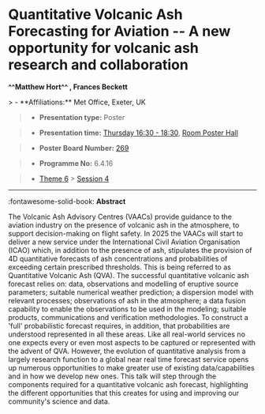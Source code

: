 # Quantitative Volcanic Ash Forecasting for Aviation -- A new opportunity for volcanic ash research and collaboration

**^^Matthew Hort^^ , Frances Beckett**

<!-- more -->> - **Affiliations:** Met Office, Exeter, UK

> - **Presentation type:** Poster

> - **Presentation time:** [Thursday 16:30 - 18:30](../sessions_comparison.md#__tabbed_3_6), [Room Poster Hall](../maps_venue.md#__tabbed_1_1)

> - **Poster Board Number:** [269](../map_poster_boards.md#thursday)

> - **Programme No:** 6.4.16

> - [Theme 6](../theme6.md) > [Session 4](../sessions/session-6-4.md)

--- 

:fontawesome-solid-book: **Abstract**

The Volcanic Ash Advisory Centres (VAACs) provide guidance to the aviation industry on the presence of volcanic ash in the atmosphere, to support decision-making on flight safety. In 2025 the VAACs will start to deliver a new service under the International Civil Aviation Organisation (ICAO) which, in addition to the presence of ash, stipulates the provision of 4D quantitative forecasts of ash concentrations and probabilities of exceeding certain prescribed thresholds. This is being referred to as Quantitative Volcanic Ash (QVA).
The successful quantitative volcanic ash forecast relies on: data, observations and modelling of eruptive source parameters; suitable numerical weather prediction; a dispersion model with relevant processes; observations of ash in the atmosphere; a data fusion capability to enable the observations to be used in the modeling; suitable products, communications and verification methodologies. To construct a 'full' probabilistic forecast requires, in addition, that probabilities are understood represented in all these areas.
Like all real-world services no one expects every or even most aspects to be captured or represented with the advent of QVA. However, the evolution of quantitative analysis from a largely research function to a global near real time forecast service opens up numerous opportunities to make greater use of existing data/capabilities and in how we develop new ones. This talk will step through the components required for a quantitative volcanic ash forecast, highlighting the different opportunities that this creates for using and improving our community's science and data.

